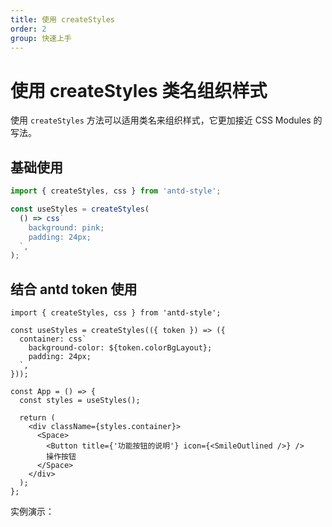 ```yaml
---
title: 使用 createStyles
order: 2
group: 快速上手
---
```


# 使用 createStyles 类名组织样式

使用 `createStyles` 方法可以适用类名来组织样式，它更加接近 CSS Modules 的写法。

## 基础使用

```ts
import { createStyles, css } from 'antd-style';

const useStyles = createStyles(
  () => css`
    background: pink;
    padding: 24px;
  `,
);
```

## 结合 antd token 使用

```tsx | pure
import { createStyles, css } from 'antd-style';

const useStyles = createStyles(({ token }) => ({
  container: css`
    background-color: ${token.colorBgLayout};
    padding: 24px;
  `,
}));

const App = () => {
  const styles = useStyles();

  return (
    <div className={styles.container}>
      <Space>
        <Button title={'功能按钮的说明'} icon={<SmileOutlined />} />
        操作按钮
      </Space>
    </div>
  );
};
```

实例演示：

<code src="../demos/createStyles/AntdToken.tsx"></code>

